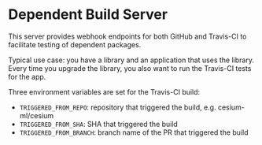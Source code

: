 # Dependent Build Server

This server provides webhook endpoints for both GitHub and Travis-CI to
facilitate testing of dependent packages.

Typical use case: you have a library and an application that uses the library.
Every time you upgrade the library, you also want to run the Travis-CI tests
for the app.

Three environment variables are set for the Travis-CI build:

- `TRIGGERED_FROM_REPO`: repository that triggered the build, e.g. cesium-ml/cesium
- `TRIGGERED_FROM_SHA`: SHA that triggered the build
- `TRIGGERED_FROM_BRANCH`: branch name of the PR that triggered the build

